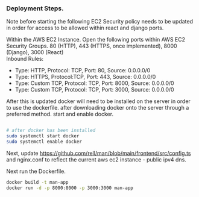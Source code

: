 ### Deployment Steps.

Note before starting the following EC2 Security policy needs to be updated in order for access to be allowed within react and django ports.

Within the AWS EC2 Instance. Open the following ports within AWS EC2 Security Groups. 80 (HTTP), 443 (HTTPS, once implemented), 8000 (Django), 3000 (React)
<br>
Inbound Rules:
  -  Type: HTTP, Protocol: TCP, Port: 80, Source: 0.0.0.0/0
  -  Type: HTTPS, Protocol:TCP, Port: 443, Source: 0.0.0.0/0
  -  Type: Custom TCP, Protocol: TCP, Port: 8000, Source: 0.0.0.0/0
  -  Type: Custom TCP, Protocol: TCP, Port: 3000, Source: 0.0.0.0/0

After this is updated docker will need to be installed on the server in order to use the dockerfile. after downloading docker onto the server through a preferred method. start and enable docker. 
```bash

# after docker has been installed
sudo systemctl start docker
sudo systemctl enable docker

```

Next, update https://github.com/rell/man/blob/main/frontend/src/config.ts and nginx.conf to reflect the current aws ec2 instance - public ipv4 dns.

Next run the Dockerfile.
```bash
docker build -t man-app
docker run -d -p 8000:8000 -p 3000:3000 man-app
```
